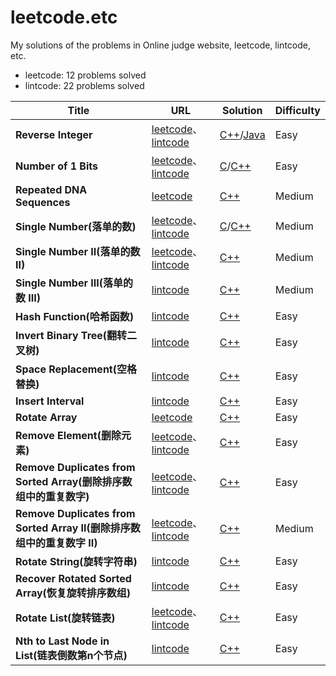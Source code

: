 # leetcode.etc

My solutions of the problems in Online judge website, leetcode, lintcode, etc.

* leetcode: 12 problems solved
* lintcode: 22 problems solved

| Title | URL | Solution | Difficulty |
|---| ----- | -------- | ---------- |
|**Reverse Integer**|[leetcode](https://leetcode.com/problems/reverse-integer/)、[lintcode](http://www.lintcode.com/zh-cn/problem/reverse-integer/)| [C++](./leetcode-lintcode/reverse-integer/reverse-integer.cpp)/[Java](./leetcode-lintcode/reverse-integer/reverse-integer.java)|Easy|
|**Number of 1 Bits**|[leetcode](https://oj.leetcode.com/problems/number-of-1-bits/)、[lintcode](http://www.lintcode.com/zh-cn/problem/count-1-in-binary/)| [C](./leetcode-lintcode/number-of-1-bits/number-of-1-bits.c)/[C++](./leetcode-lintcode/number-of-1-bits/number-of-1-bits.cpp)|Easy|
|**Repeated DNA Sequences**|[leetcode](https://oj.leetcode.com/problems/repeated-dna-sequences/)| [C++](./leetcode-lintcode/repeated-dna-sequences/repeated-dna-sequences.cpp)|Medium|
|**Single Number(落单的数)**|[leetcode](https://leetcode.com/problems/single-number/)、[lintcode](http://www.lintcode.com/zh-cn/problem/single-number/)| [C](./leetcode-lintcode/single-number/single-number.c)/[C++](./leetcode-lintcode/single-number/single-number.cpp)|Medium|
|**Single Number II(落单的数 II)**|[leetcode](https://leetcode.com/problems/single-number-ii/)、[lintcode](http://www.lintcode.com/zh-cn/problem/single-number-ii/)| [C++](./leetcode-lintcode/single-number/single-number-ii.cpp)|Medium|
|**Single Number III(落单的数 III)**|[lintcode](http://www.lintcode.com/zh-cn/problem/hash-function/)| [C++](./leetcode-lintcode/single-number/single-number-iii.cpp)|Medium|
|**Hash Function(哈希函数)**|[lintcode](http://www.lintcode.com/zh-cn/problem/single-number-iii/)| [C++](./leetcode-lintcode/hash-function/hash-function.cpp)|Easy|
|**Invert Binary Tree(翻转二叉树)**|[lintcode](http://www.lintcode.com/en/problem/invert-binary-tree/)| [C++](./leetcode-lintcode/invert-binary-tree/invert-binary-tree.cpp)|Easy|
|**Space Replacement(空格替换)**|[lintcode](http://www.lintcode.com/zh-cn/problem/space-replacement/)| [C++](./leetcode-lintcode/space-replacement/space-replacement.cpp)|Easy|
|**Insert Interval**|[lintcode](http://www.lintcode.com/zh-cn/problem/insert-interval/)| [C++](./leetcode-lintcode/insert-interval/insert-interval.cpp)|Easy|
|**Rotate Array**|[leetcode](https://leetcode.com/problems/rotate-array/)| [C++](./leetcode-unique/rotate-array/rotate-array.cpp)|Easy|
|**Remove Element(删除元素)**|[leetcode](https://leetcode.com/problems/remove-element/)、[lintcode](http://www.lintcode.com/zh-cn/problem/remove-element/)| [C++](./lintcode-unique/remove-element/remove-element.cpp)|Easy|
|**Remove Duplicates from Sorted Array(删除排序数组中的重复数字)**|[leetcode](https://leetcode.com/problems/remove-duplicates-from-sorted-array/)、[lintcode](http://www.lintcode.com/zh-cn/problem/remove-duplicates-from-sorted-array/)| [C++](./lintcode-unique/remove-duplicates-from-sorted-array/remove-duplicates-from-sorted-array.cpp)|Easy|
|**Remove Duplicates from Sorted Array II(删除排序数组中的重复数字 II)**|[leetcode](https://leetcode.com/problems/remove-duplicates-from-sorted-array-ii/)、[lintcode](http://www.lintcode.com/zh-cn/problem/remove-duplicates-from-sorted-array-ii/)| [C++](./lintcode-unique/remove-duplicates-from-sorted-array-ii/remove-duplicates-from-sorted-array-ii.cpp)|Medium|
|**Rotate String(旋转字符串)**|[lintcode](http://www.lintcode.com/zh-cn/problem/rotate-string/)| [C++](./lintcode-unique/rotate-string/rotate-string.cpp)|Easy|
|**Recover Rotated Sorted Array(恢复旋转排序数组)**|[lintcode](http://www.lintcode.com/en/problem/recover-rotated-sorted-array/)| [C++](./lintcode-unique/recover-rotated-sorted-array/recover-rotated-sorted-array.cpp)|Easy|
|**Rotate List(旋转链表)**|[leetcode](https://leetcode.com/problems/rotate-list/)、[lintcode](http://www.lintcode.com/zh-cn/problem/rotate-list/)| [C++](./leetcode-lintcode/rotate-list/rotate-list.cpp)|Easy|
|**Nth to Last Node in List(链表倒数第n个节点)**|[lintcode](http://www.lintcode.com/zh-cn/problem/nth-to-last-node-in-list/)| [C++](./lintcode-unique/nth-to-last-node-in-list/nth-to-last-node-in-list.cpp)|Easy|
